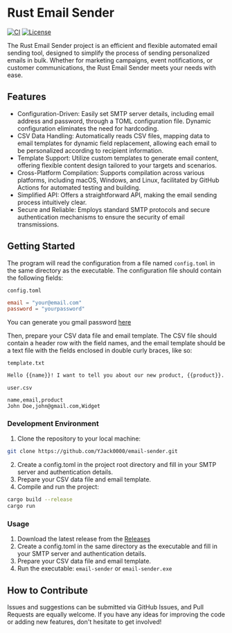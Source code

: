 # Rust Email Sender

[![CI](https://github.com/YJack0000/email-sender/actions/workflows/release.yml/badge.svg)](https://github.com/YJack0000/email-sender/actions/workflows/release.yml)
[![License](https://img.shields.io/github/license/YJack0000/email-sender)](https://github.com/YJack0000/email-sender/blob/main/LICENSE)

The Rust Email Sender project is an efficient and flexible automated email sending tool, designed to simplify the process of sending personalized emails in bulk. Whether for marketing campaigns, event notifications, or customer communications, the Rust Email Sender meets your needs with ease.

## Features

- Configuration-Driven: Easily set SMTP server details, including email address and password, through a TOML configuration file. Dynamic configuration eliminates the need for hardcoding.
- CSV Data Handling: Automatically reads CSV files, mapping data to email templates for dynamic field replacement, allowing each email to be personalized according to recipient information.
- Template Support: Utilize custom templates to generate email content, offering flexible content design tailored to your targets and scenarios.
- Cross-Platform Compilation: Supports compilation across various platforms, including macOS, Windows, and Linux, facilitated by GitHub Actions for automated testing and building.
- Simplified API: Offers a straightforward API, making the email sending process intuitively clear.
- Secure and Reliable: Employs standard SMTP protocols and secure authentication mechanisms to ensure the security of email transmissions.

## Getting Started

The program will read the configuration from a file named `config.toml` in the same directory as the executable. The configuration file should contain the following fields:

`config.toml`

```toml
email = "your@email.com"
password = "yourpassword"
```

You can generate you gmail password [here](https://myaccount.google.com/apppasswords)

Then, prepare your CSV data file and email template. The CSV file should contain a header row with the field names, and the email template should be a text file with the fields enclosed in double curly braces, like so:

`template.txt`

```txt
Hello {{name}}! I want to tell you about our new product, {{product}}.
```

`user.csv`

```csv
name,email,product
John Doe,john@gmail.com,Widget
```

### Development Environment

1. Clone the repository to your local machine:

```bash
git clone https://github.com/YJack0000/email-sender.git
```

2. Create a config.toml in the project root directory and fill in your SMTP server and authentication details.
3. Prepare your CSV data file and email template.
4. Compile and run the project:

```bash
cargo build --release
cargo run
```

### Usage

1. Download the latest release from the [Releases](https://github.com/YJack0000/email-sender/releases)
2. Create a config.toml in the same directory as the executable and fill in your SMTP server and authentication details.
3. Prepare your CSV data file and email template.
4. Run the executable: `email-sender` or `email-sender.exe`

## How to Contribute

Issues and suggestions can be submitted via GitHub Issues, and Pull Requests are equally welcome. If you have any ideas for improving the code or adding new features, don't hesitate to get involved!
